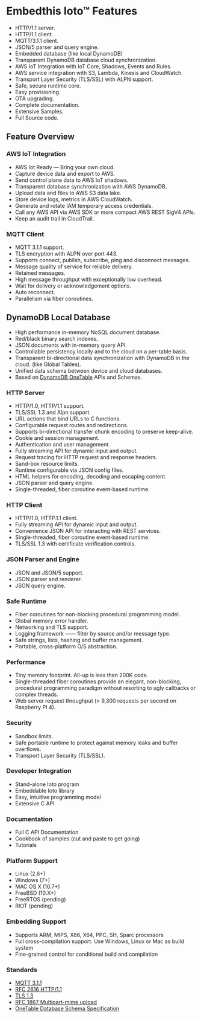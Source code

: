 
# Embedthis Ioto&trade; Features

* HTTP/1.1 server.
* HTTP/1.1 client.
* MQTT/3.1.1 client.
* JSON/5 parser and query engine.
* Embedded database (like local DynamoDB)
* Transparent DynamoDB database cloud synchronization.
* AWS IoT Integration with IoT Core, Shadows, Events and Rules.
* AWS service integration with S3, Lambda, Kinesis and CloudWatch.
* Transport Layer Security (TLS/SSL) with ALPN support.
* Safe, secure runtime core.
* Easy provisioning.
* OTA upgrading.
* Complete documentation.
* Extensive Samples.
* Full Source code.


## Feature Overview

### AWS IoT Integration

* AWS Iot Ready &mdash; Bring your own cloud.
* Capture device data and export to AWS.
* Send control plane data to AWS IoT shadows.
* Transparent database synchronization with AWS DynamoDB.
* Upload data and files to AWS S3 data lake.
* Store device logs, metrics in AWS CloudWatch.
* Generate and rotate IAM temporary access credentials.
* Call any AWS API via AWS SDK or more compact AWS REST SigV4 APIs.
* Keep an audit trail in CloudTrail.


### MQTT Client

* MQTT 3.1.1 support.
* TLS encryption with ALPN over port 443.
* Supports connect, publish, subscribe, ping and disconnect messages.
* Message quality of service for reliable delivery.
* Retained messages.
* High message throughput with exceptionally low overhead.
* Wait for delivery or acknowledgement options.
* Auto reconnect.
* Parallelism via fiber coroutines.


## DynamoDB Local Database

* High performance in-memory NoSQL document database.
* Red/black binary search indexes.
* JSON documents with in-memory query API.
* Controllable persistency locally and to the cloud on a per-table basis.
* Transparent bi-directional data synchronization with DynamoDB in the cloud. (like Global Tables).
* Unified data schema between device and cloud databases.
* Based on [DynamoDB OneTable](https://doc.onetable.io/) APIs and Schemas.


### HTTP Server

* HTTP/1.0, HTTP/1.1 support.
* TLS/SSL 1.3 and Alpn support.
* URL actions that bind URLs to C functions.
* Configurable request routes and redirections.
* Supports bi-directional transfer chunk encoding to preserve keep-alive.
* Cookie and session management.
* Authentication and user management.
* Fully streaming API for dynamic input and output.
* Request tracing for HTTP request and response headers.
* Sand-box resource limits.
* Runtime configurable via JSON config files.
* HTML helpers for encoding, decoding and escaping content.
* JSON parser and query engine.
* Single-threaded, fiber coroutine event-based runtime.

### HTTP Client

* HTTP/1.0, HTTP.1.1 client.
* Fully streaming API for dynamic input and output.
* Convenience JSON API for interacting with REST services.
* Single-threaded, fiber coroutine event-based runtime.
* TLS/SSL 1.3 with certificate verification controls.

### JSON Parser and Engine

* JSON and JSON/5 support.
* JSON parser and renderer.
* JSON query engine.


### Safe Runtime

* Fiber coroutines for non-blocking procedural programming model.
* Global memory error handler.
* Networking and TLS support.
* Logging framework —— filter by source and/or message type.
* Safe strings, lists, hashing and buffer management.
* Portable, cross-platform O/S abstraction.

### Performance

* Tiny memory footprint. All-up is less than 200K code.
* Single-threaded fiber coroutines provide an elegant, non-blocking, procedural programming paradigm without resorting to ugly callbacks or complex threads.
* Web server request throughput (&gt; 9,300 requests per second on Raspberry PI 4).

### Security

* Sandbox limits.
* Safe portable runtime to protect against memory leaks and buffer overflows.
* Transport Layer Security (TLS/SSL).


### Developer Integration

* Stand-alone Ioto program
* Embeddable Ioto library
* Easy, intuitive programming model
* Extensive C API


### Documentation

* Full C API Documentation
* Cookbook of samples (cut and paste to get going)
* Tutorials


### Platform Support

* Linux (2.6+)
* Windows (7+)
* MAC OS X (10.7+)
* FreeBSD (10.X+)
* FreeRTOS (pending)
* RIOT (pending)


### Embedding Support

* Supports ARM, MIPS, X86, X64, PPC, SH, Sparc processors
* Full cross-compilation support. Use Windows, Linux or Mac as build system
* Fine-grained control for conditional build and compilation


### Standards

* [MQTT 3.1.1](https://docs.oasis-open.org/mqtt/mqtt/v3.1.1/os/mqtt-v3.1.1-os.html)
* [RFC 2616 HTTP/1.1](https://www.ietf.org/rfc/rfc2616.txt)
* [TLS 1.3](https://datatracker.ietf.org/doc/html/rfc8446)
* [RFC 1867 Multipart-mime upload](https://datatracker.ietf.org/doc/html/rfc1867)
* [OneTable Database Schema Specification](https://github.com/sensedeep/dynamodb-onetable/blob/main/doc/schema-1.1.0.md)
